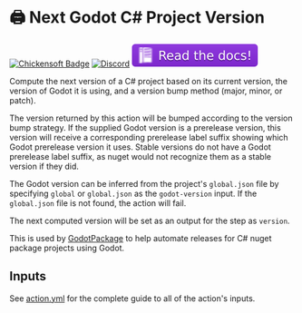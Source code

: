 # 🖨 Next Godot C# Project Version

[![Chickensoft Badge][chickensoft-badge]][chickensoft-website] [![Discord][discord-badge]][discord] [![Read the docs][read-the-docs-badge]][docs]

Compute the next version of a C# project based on its current version, the version of Godot it is using, and a version bump method (major, minor, or patch).

The version returned by this action will be bumped according to the version bump strategy. If the supplied Godot version is a prerelease version, this version will receive a corresponding prerelease label suffix showing which Godot prerelease version it uses. Stable versions do not have a Godot prerelease label suffix, as nuget would not recognize them as a stable version if they did.

The Godot version can be inferred from the project's `global.json` file by specifying `global` or `global.json` as the `godot-version` input. If the `global.json` file is not found, the action will fail.

The next computed version will be set as an output for the step as `version`.

This is used by [GodotPackage] to help automate releases for C# nuget package projects using Godot.

## Inputs

See [action.yml][action] for the complete guide to all of the action's inputs.

[chickensoft-badge]: https://raw.githubusercontent.com/chickensoft-games/chickensoft_site/main/static/img/badges/chickensoft_badge.svg
[chickensoft-website]: https://chickensoft.games
[discord-badge]: https://raw.githubusercontent.com/chickensoft-games/chickensoft_site/main/static/img/badges/discord_badge.svg
[discord]: https://discord.gg/gSjaPgMmYW
[read-the-docs-badge]: https://raw.githubusercontent.com/chickensoft-games/chickensoft_site/main/static/img/badges/read_the_docs_badge.svg
[docs]: https://chickensoft.games/docs

[action]: ./action.yml
[GodotPackage]: https://github.com/chickensoft-games/GodotPackage
